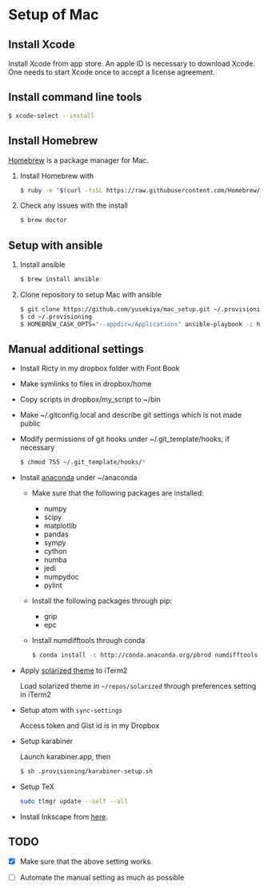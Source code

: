 # Setup of Mac

## Install Xcode

Install Xcode from app store.
An apple ID is necessary to download Xcode.
One needs to start Xcode once to accept a license agreement.


## Install command line tools

``` bash
$ xcode-select --install
```


## Install Homebrew

[Homebrew][1] is a package manager for Mac.

1. Install Homebrew with

   ``` bash
   $ ruby -e "$(curl -fsSL https://raw.githubusercontent.com/Homebrew/install/master/install)"
   ```

2. Check any issues with the install

   ``` bash
   $ brew doctor
   ```

## Setup with ansible

1. Install ansible

   ``` bash
   $ brew install ansible
   ```

2. Clone repository to setup Mac with ansible

   ``` bash
   $ git clone https://github.com/yusekiya/mac_setup.git ~/.provisioning
   $ cd ~/.provisioning
   $ HOMEBREW_CASK_OPTS="--appdir=/Applications" ansible-playbook -i hosts -vv localhost.yml
   ```


## Manual additional settings

- Install Ricty in my dropbox folder with Font Book
- Make symlinks to files in dropbox/home
- Copy scripts in dropbox/my_script to ~/bin
- Make ~/.gitconfig.local and describe git settings which is not made public
- Modify permissions of git hooks under ~/.git_template/hooks, if necessary

  ``` bash
  $ chmod 755 ~/.git_template/hooks/*
  ```

- Install [anaconda][2] under ~/anaconda

  - Make sure that the following packages are installed:

    - numpy
    - scipy
    - matplotlib
    - pandas
    - sympy
    - cython
    - numba
    - jedi
    - numpydoc
    - pylint

  - Install the following packages through pip:

    - grip
    - epc

  - Install numdifftools through conda

    ``` bash
    $ conda install -c http://conda.anaconda.org/pbrod numdifftools
    ```

- Apply [solarized theme][3] to iTerm2

  Load solarized theme in `~/repos/solarized` through preferences setting in iTerm2

- Setup atom with `sync-settings`

  Access token and Gist id is in my Dropbox

- Setup karabiner

  Launch karabiner.app, then

  ```bash
  $ sh .provisioning/karabiner-setup.sh
  ```

- Setup TeX

  ```bash
  sudo tlmgr update --self --all
  ```

- Install Inkscape from [here][4].

## TODO

- [x] Make sure that the above setting works
- [ ] Automate the manual setting as much as possible


[1]: http://brew.sh/
[2]: https://www.continuum.io/downloads
[3]: https://github.com/altercation/solarized
[4]: https://code.launchpad.net/~suv-lp/inkscape/osxmenu

